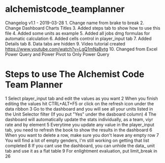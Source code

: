 # alchemistcode_teamplanner

Changelog	v1.1 - 2019-03-28
	1. Change name from brake to break
	2. Change Dashboard Charts Titles
	3. Added steps tab to show how to use this file
	4. Added some units as example
	5. Added all jobs dmg formulas for automatic calculation
	6. Added cells control in player_input tab
	7. Added Details tab
	8. Data tabs are hidden
	9. Video tutorial created 
	https://www.youtube.com/watch?v=LgQ1mNaBvtg
	10. Changed from Excel Power Query and Power Pivot to Only Power Query


# Steps to use The Alchemist Code Team Planner
	
1	Select player_input tab and edit the values as you want
2	When you finish editing the values hit CTRL+ALT+F5 or click on the refresh icon under the data ribbon
3	Go to the dashboard and you will see all your units listed in the Unit Selector filter (If you put "Yes" under the dasboard column)
4	The dashboard will automatically update the stats individually, as a team, viyr rate and by element
5	Everytime you update any value in the player_input tab, you need to refresh the book to show the results in the dashboard
6	When you want to delete a row, make sure you don't leave any empty row
7	You will find a lot of empty genders, I'm still working on getting that list completed
8	If you cant use the dashboard, you can unhide the data_ unit tab and use it as a flat table
9	For enlightment evaluation, put limit_break in 26
